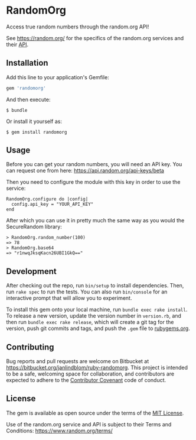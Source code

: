 # RandomOrg

Access true random numbers through the random.org API!

See https://random.org/ for the specifics of the random.org services and their [API](https://api.random.org/json-rpc/1/).

## Installation

Add this line to your application's Gemfile:

```ruby
gem 'randomorg'
```

And then execute:

    $ bundle

Or install it yourself as:

    $ gem install randomorg

## Usage

Before you can get your random numbers, you will need an API key. You can request one from here: https://api.random.org/api-keys/beta

Then you need to configure the module with this key in order to use the service:

```
RandomOrg.configure do |config|
  config.api_key = "YOUR_API_KEY"
end
```

After which you can use it in pretty much the same way as you would the SecureRandom library:

```
> RandomOrg.random_number(100)
=> 78
> RandomOrg.base64
=> "r1nwqJksqKacn26UBI1GkQ=="
```

## Development

After checking out the repo, run `bin/setup` to install dependencies. Then, run `rake spec` to run the tests. You can also run `bin/console` for an interactive prompt that will allow you to experiment.

To install this gem onto your local machine, run `bundle exec rake install`. To release a new version, update the version number in `version.rb`, and then run `bundle exec rake release`, which will create a git tag for the version, push git commits and tags, and push the `.gem` file to [rubygems.org](https://rubygems.org).

## Contributing

Bug reports and pull requests are welcome on Bitbucket at https://bitbucket.org/janlindblom/ruby-randomorg. This project is intended to be a safe, welcoming space for collaboration, and contributors are expected to adhere to the [Contributor Covenant](http://contributor-covenant.org) code of conduct.

## License

The gem is available as open source under the terms of the [MIT License](http://opensource.org/licenses/MIT).

Use of the random.org service and API is subject to their Terms and Conditions: https://www.random.org/terms/
